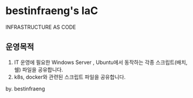 # bestinfraeng's IaC
INFRASTRUCTURE AS CODE

## 운영목적
1. IT 운영에 필요한 Windows Server , Ubuntu에서 동작하는 각종 스크립트(배치, 쉘) 파일을 공유합니다.
2. k8s, docker와 관련된 스크립트 파일을 공유합니다.

by. bestinfraeng
